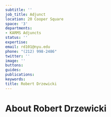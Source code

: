 ```yaml
---
subtitle: ''
job_title: Adjunct
location: 20 Cooper Square
space: '3'
departments:
- KARMS Adjuncts
status: ''
expertise: 
email: rd101@nyu.edu
phone: "(212) 998-2486"
twitter: ''
image: ''
buttons: 
guides: 
publications: 
keywords: 
title: Robert Drzewicki
---
```


# About Robert Drzewicki